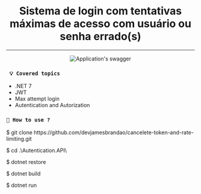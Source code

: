 <h1 align="center"><strong>Sistema de login com tentativas máximas de acesso com usuário ou senha errado(s)</strong></h1>

<hr/>

<p align="center">
    <img src="/Img/Canceling-tokens.png" alt="Application's swagger" title="Application's swagger">
</p> 

### ` 💡 Covered topics`
* .NET 7
* JWT
* Max attempt login
* Autentication and Autorization

### `🔎 How to use ?`

<p>$ git clone https://github.com/devjamesbrandao/cancelete-token-and-rate-limiting.git</p>

<p>$ cd .\Autentication.API\</p>

<p>$ dotnet restore</p>

<p>$ dotnet build</p>

<p>$ dotnet run</p>


